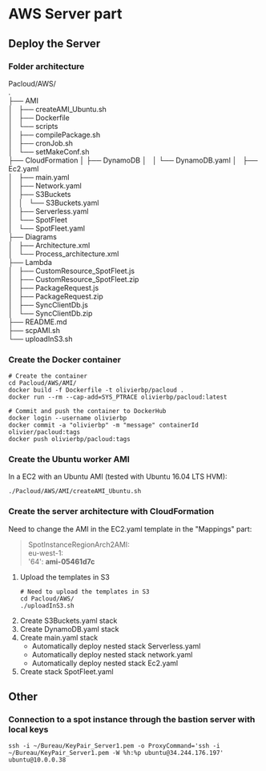 # AWS Server part

## Deploy the Server

### Folder architecture

Pacloud/AWS/  
.  
├── AMI  
│   ├── createAMI_Ubuntu.sh  
│   ├── Dockerfile  
│   └── scripts  
│       ├── compilePackage.sh  
│       ├── cronJob.sh  
│       └── setMakeConf.sh  
├── CloudFormation 
│   ├── DynamoDB
│   │   └── DynamoDB.yaml
│   ├── Ec2.yaml  
│   ├── main.yaml  
│   ├── Network.yaml  
│   ├── S3Buckets  
│   │   └── S3Buckets.yaml  
│   ├── Serverless.yaml  
│   └── SpotFleet  
│       └── SpotFleet.yaml  
├── Diagrams  
│   ├── Architecture.xml  
│   └── Process_architecture.xml  
├── Lambda  
│   ├── CustomResource_SpotFleet.js  
│   ├── CustomResource_SpotFleet.zip  
│   ├── PackageRequest.js  
│   ├── PackageRequest.zip  
│   ├── SyncClientDb.js  
│   └── SyncClientDb.zip  
├── README.md  
├── scpAMI.sh  
└── uploadInS3.sh  


### Create the Docker container

```SHELL
# Create the container
cd Pacloud/AWS/AMI/
docker build -f Dockerfile -t olivierbp/pacloud .
docker run --rm --cap-add=SYS_PTRACE olivierbp/pacloud:latest

# Commit and push the container to DockerHub
docker login --username olivierbp
docker commit -a "olivierbp" -m "message" containerId olivier/pacloud:tags
docker push olivierbp/pacloud:tags
```

### Create the Ubuntu worker AMI

In a EC2 with an Ubuntu AMI (tested with Ubuntu 16.04 LTS HVM):

```SHELL
./Pacloud/AWS/AMI/createAMI_Ubuntu.sh
```

### Create the server architecture with CloudFormation

Need to change the AMI in the EC2.yaml template in the "Mappings" part:
>SpotInstanceRegionArch2AMI:  
>   eu-west-1:  
>      '64': **ami-05461d7c**  




1. Upload the templates in S3
    ```SHELL
    # Need to upload the templates in S3
    cd Pacloud/AWS/
    ./uploadInS3.sh
    ```
1. Create S3Buckets.yaml stack
1. Create DynamoDB.yaml stack
2. Create main.yaml stack
    * Automatically deploy nested stack Serverless.yaml
    * Automatically deploy nested stack network.yaml
    * Automatically deploy nested stack Ec2.yaml
3. Create stack SpotFleet.yaml


## Other

### Connection to a spot instance through the bastion server with local keys

```SHELL
ssh -i ~/Bureau/KeyPair_Server1.pem -o ProxyCommand='ssh -i ~/Bureau/KeyPair_Server1.pem -W %h:%p ubuntu@34.244.176.197' ubuntu@10.0.0.38
```

